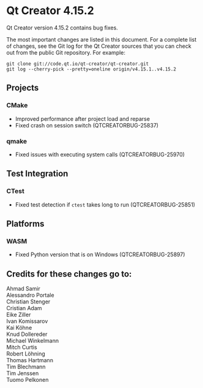 Qt Creator 4.15.2
=================

Qt Creator version 4.15.2 contains bug fixes.

The most important changes are listed in this document. For a complete
list of changes, see the Git log for the Qt Creator sources that
you can check out from the public Git repository. For example:

    git clone git://code.qt.io/qt-creator/qt-creator.git
    git log --cherry-pick --pretty=oneline origin/v4.15.1..v4.15.2

Projects
--------

### CMake

* Improved performance after project load and reparse
* Fixed crash on session switch (QTCREATORBUG-25837)

### qmake

* Fixed issues with executing system calls (QTCREATORBUG-25970)

Test Integration
----------------

### CTest

* Fixed test detection if `ctest` takes long to run (QTCREATORBUG-25851)

Platforms
---------

### WASM

* Fixed Python version that is on Windows (QTCREATORBUG-25897)

Credits for these changes go to:
--------------------------------
Ahmad Samir  
Alessandro Portale  
Christian Stenger  
Cristian Adam  
Eike Ziller  
Ivan Komissarov  
Kai Köhne  
Knud Dollereder  
Michael Winkelmann  
Mitch Curtis  
Robert Löhning  
Thomas Hartmann  
Tim Blechmann  
Tim Jenssen  
Tuomo Pelkonen  
